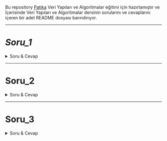 Bu repository [Patika](https://app.patika.dev/) Veri Yapıları ve Algoritmalar eğitimi için hazırlamıştır ve İçerisinde Veri Yapıları ve Algoritmalar dersinin sorularını ve cevaplarını içeren bir adet README dosyası barındırıyor.

---

# _Soru_1_

<details close> 
<summary> Soru & Cevap </summary>

[22,27,16,2,18,6] -> Insertion Sort

- Yukarı verilen dizinin sort türüne göre aşamalarını yazınız.
  ```
  [22,27,16,2,18,6] -> (n)
  [2,27,16,22,18,6] -> (n-1)
  [2,6,16,22,18,27] -> (n-2)
  [2,6,16,18,22,27] -> (1)
  ```
- Big-O gösterimini yazınız.

  ```
  n + (n-1) + (n-2) + 1 = ?

  n.(n+1) / 2 = ?

  (n^2 + n) / 2 = ?

  O(n^2)

  ```

- Time Complexity:
  - **Average case** : Aradığımız sayının ortada olması.
    ```
    [2,6,16,18,22,27] = 16 - 18
    ```
  - **Worst case** : Aradığımız sayının sonda olması.
    ```
    [2,6,16,18,22,27] = 27
    ```
  - **Best case** : Aradığımız sayının dizinin en başında olması.
    ```
    [2,6,16,18,22,27] = 2
    ```
- Dizi sıralandıktan sonra 18 sayısı hangi case kapsamına girer? Yazınız.

  ```
  [2,6,16,-18-,22,27] = Average case
  ```

- [7,3,5,8,2,9,4,15,6] dizisinin Insertion Sort'a göre ilk 4 adımını yazınız.
`[7,3,5,8,2,9,4,15,6] -> (n) [2,3,5,8,7,9,4,15,6] -> (n-1) [2,3,4,8,7,9,5,15,6] -> (n-2) [2,3,4,5,7,9,8,15,6] -> (n-3)`
</details>

---

# Soru_2

<details close>
<summary> Soru & Cevap </summary>
[16,21,11,8,12,22] -> Merge Sort

- Yukarıdaki dizinin sort türüne göre aşamalarını yazınız.
  ```
                      [16,21,11,8,12,22]
                    [16,21,11]   [8,12,22]
                [16] - [21,11]   [8] - [12,22]
          ------------------------------------------
            [16] - [21] - [11]   [8] - [12] - [22]
          ------------------------------------------
                [16] - [11,21]   [8] - [12,22]
                    [11,16,21]   [8,12,22]
                      [8,11,12,16,21,21]
  ```
- Big-O gösterimini yazınız.
  ```
  n = 2^x
  logn = x
  O(n logn) => her ayırma ve birleştirme işlemde O(n) geliyor
  ```

</details>

---

# Soru_3

<details close>
<summary> Soru & Cevap </summary>

[7, 5, 1, 8, 3, 6, 0, 9, 4, 2]

- dizisinin Binary-Search-Tree aşamalarını yazınız.

  ```
  [0,1,2,3,4,5,6,7,8,9] yukarıda ki dizi'nin sıralanmış halidir

  root değer = 5
  en küçük = 0
  en büyük = 9

  root = 5 / sağında = 7 / solunda = 3

                       5
                  3         7
                2  4      6   8
               1               9
              0
  ```

</details>
